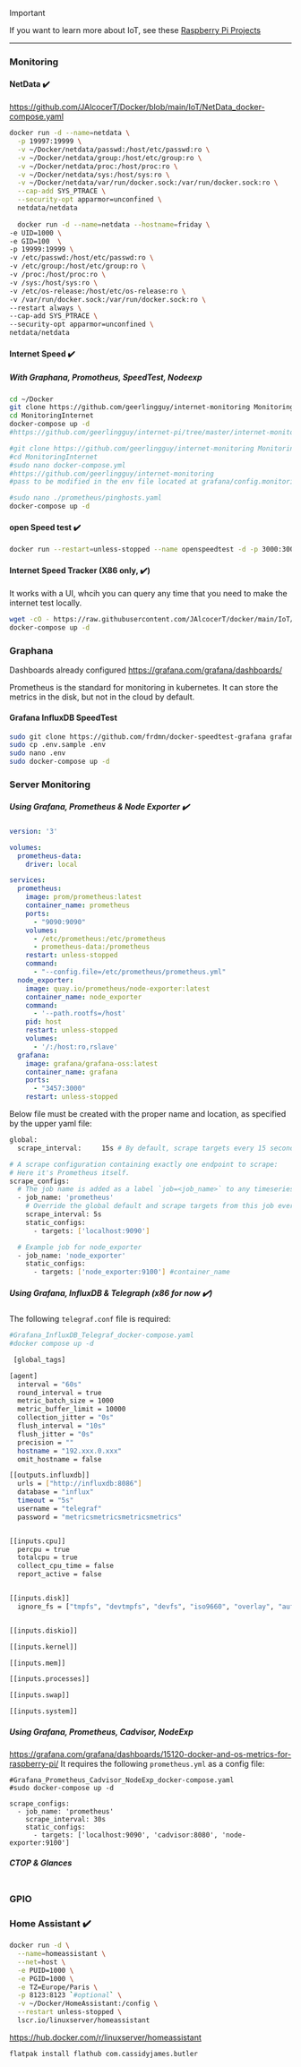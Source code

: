 > [!IMPORTANT]
> If you want to learn more about IoT, see these [Raspberry Pi Projects](https://jalcocert.github.io/RPi/tags/iot/)

---


### Monitoring

#### NetData :heavy_check_mark:

<https://github.com/JAlcocerT/Docker/blob/main/IoT/NetData_docker-compose.yaml>

```sh
docker run -d --name=netdata \
  -p 19997:19999 \
  -v ~/Docker/netdata/passwd:/host/etc/passwd:ro \
  -v ~/Docker/netdata/group:/host/etc/group:ro \
  -v ~/Docker/netdata/proc:/host/proc:ro \
  -v ~/Docker/netdata/sys:/host/sys:ro \
  -v ~/Docker/netdata/var/run/docker.sock:/var/run/docker.sock:ro \
  --cap-add SYS_PTRACE \
  --security-opt apparmor=unconfined \
  netdata/netdata
  
  docker run -d --name=netdata --hostname=friday \
-e UID=1000 \
-e GID=100  \
-p 19999:19999 \
-v /etc/passwd:/host/etc/passwd:ro \
-v /etc/group:/host/etc/group:ro \
-v /proc:/host/proc:ro \
-v /sys:/host/sys:ro \
-v /etc/os-release:/host/etc/os-release:ro \
-v /var/run/docker.sock:/var/run/docker.sock:ro \
--restart always \
--cap-add SYS_PTRACE \
--security-opt apparmor=unconfined \
netdata/netdata
```

#### Internet Speed :heavy_check_mark:
##### With Graphana, Promotheus,  SpeedTest, Nodeexp

```sh
cd ~/Docker
git clone https://github.com/geerlingguy/internet-monitoring MonitoringInternet
cd MonitoringInternet
docker-compose up -d
#https://github.com/geerlingguy/internet-pi/tree/master/internet-monitoring

#git clone https://github.com/geerlingguy/internet-monitoring MonitoringInternet
#cd MonitoringInternet
#sudo nano docker-compose.yml
#https://github.com/geerlingguy/internet-monitoring
#pass to be modified in the env file located at grafana/config.monitoring

#sudo nano ./prometheus/pinghosts.yaml
docker-compose up -d
```


#### open Speed test :heavy_check_mark:

```sh
docker run --restart=unless-stopped --name openspeedtest -d -p 3000:3000 -p 3001:3001 openspeedtest/latest
```

#### Internet Speed Tracker (X86 only, :heavy_check_mark:)

It works with a UI, whcih you can query any time that you need to make the internet test locally.

```sh
wget -cO - https://raw.githubusercontent.com/JAlcocerT/docker/main/IoT/InternetSpeedTracker.yaml > docker-compose.yaml
docker-compose up -d
```

### Graphana

Dashboards already configured <https://grafana.com/grafana/dashboards/>

Prometheus is the standard for monitoring in kubernetes.
It can store the metrics in the disk, but not in the cloud by default.


#### Grafana InfluxDB SpeedTest

```sh
sudo git clone https://github.com/frdmn/docker-speedtest-grafana grafana_speedtest #clone the repo to the folder grafana_speedtest
sudo cp .env.sample .env
sudo nano .env
sudo docker-compose up -d
```

### Server Monitoring

##### Using Grafana, Prometheus & Node Exporter :heavy_check_mark:

```yml
version: '3'

volumes:
  prometheus-data:
    driver: local

services:
  prometheus:
    image: prom/prometheus:latest
    container_name: prometheus
    ports:
      - "9090:9090"
    volumes:
      - /etc/prometheus:/etc/prometheus
      - prometheus-data:/prometheus
    restart: unless-stopped
    command:
      - "--config.file=/etc/prometheus/prometheus.yml"
  node_exporter:
    image: quay.io/prometheus/node-exporter:latest
    container_name: node_exporter
    command:
      - '--path.rootfs=/host'
    pid: host
    restart: unless-stopped
    volumes:
      - '/:/host:ro,rslave' 
  grafana:
    image: grafana/grafana-oss:latest
    container_name: grafana
    ports:
      - "3457:3000"
    restart: unless-stopped
```
Below file must be created with the proper name and location, as specified by the upper yaml file:

```sh
global: 
  scrape_interval:     15s # By default, scrape targets every 15 seconds.

# A scrape configuration containing exactly one endpoint to scrape:
# Here it's Prometheus itself.
scrape_configs:
  # The job name is added as a label `job=<job_name>` to any timeseries scraped from this config.
  - job_name: 'prometheus'
    # Override the global default and scrape targets from this job every 5 seconds.
    scrape_interval: 5s
    static_configs:
      - targets: ['localhost:9090']

  # Example job for node_exporter
  - job_name: 'node_exporter'
    static_configs:
      - targets: ['node_exporter:9100'] #container_name
```

##### Using Grafana, InfluxDB & Telegraph (x86 for now :heavy_check_mark:)

The following `telegraf.conf` file is required:

```sh
#Grafana_InfluxDB_Telegraf_docker-compose.yaml
#docker compose up -d

 [global_tags]

[agent]
  interval = "60s"
  round_interval = true
  metric_batch_size = 1000
  metric_buffer_limit = 10000
  collection_jitter = "0s"
  flush_interval = "10s"
  flush_jitter = "0s"
  precision = ""
  hostname = "192.xxx.0.xxx"
  omit_hostname = false

[[outputs.influxdb]]
  urls = ["http://influxdb:8086"]
  database = "influx"
  timeout = "5s"
  username = "telegraf"
  password = "metricsmetricsmetricsmetrics"


[[inputs.cpu]]
  percpu = true
  totalcpu = true
  collect_cpu_time = false
  report_active = false


[[inputs.disk]]
  ignore_fs = ["tmpfs", "devtmpfs", "devfs", "iso9660", "overlay", "aufs", "squashfs"]


[[inputs.diskio]]

[[inputs.kernel]]

[[inputs.mem]]

[[inputs.processes]]

[[inputs.swap]]

[[inputs.system]]

```
##### Using Grafana, Prometheus, Cadvisor, NodeExp

<https://grafana.com/grafana/dashboards/15120-docker-and-os-metrics-for-raspberry-pi/>
It requires the following `prometheus.yml` as a config file:

```
#Grafana_Prometheus_Cadvisor_NodeExp_docker-compose.yaml
#sudo docker-compose up -d

scrape_configs:
  - job_name: 'prometheus'
    scrape_interval: 30s
    static_configs:
      - targets: ['localhost:9090', 'cadvisor:8080', 'node-exporter:9100']
```
##### CTOP & Glances

```

```


### GPIO

### Home Assistant :heavy_check_mark:

```sh
docker run -d \
  --name=homeassistant \
  --net=host \
  -e PUID=1000 \
  -e PGID=1000 \
  -e TZ=Europe/Paris \
  -p 8123:8123 `#optional` \
  -v ~/Docker/HomeAssistant:/config \
  --restart unless-stopped \
  lscr.io/linuxserver/homeassistant
```

https://hub.docker.com/r/linuxserver/homeassistant

```sh
flatpak install flathub com.cassidyjames.butler
```